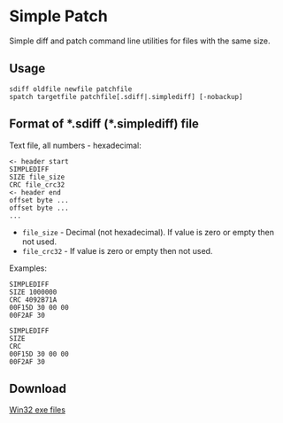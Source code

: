 Simple Patch
============

Simple diff and patch command line utilities for files with the same size.

## Usage ##

    sdiff oldfile newfile patchfile
    spatch targetfile patchfile[.sdiff|.simplediff] [-nobackup]

## Format of \*.sdiff (\*.simplediff) file ##

Text file, all numbers - hexadecimal:

    <- header start
    SIMPLEDIFF
    SIZE file_size
    CRC file_crc32
    <- header end
    offset byte ...
    offset byte ...
    ...

- `file_size` - Decimal (not hexadecimal). If value is zero or empty then not used.
- `file_crc32` - If value is zero or empty then not used.

Examples:

    SIMPLEDIFF
    SIZE 1000000
    CRC 4092B71A
    00F15D 30 00 00
    00F2AF 30

    SIMPLEDIFF
    SIZE
    CRC
    00F15D 30 00 00
    00F2AF 30

## Download ##

[Win32 exe files](http://ge.tt/7Etqtra)
